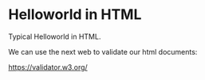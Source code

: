 # Helloworld in HTML

Typical Helloworld in HTML.

We can use the next web to validate our html documents:

https://validator.w3.org/


